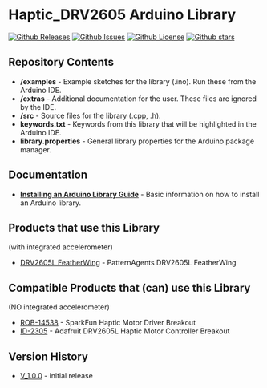 # Haptic_DRV2605 Arduino Library

[![Github Releases](https://img.shields.io/github/release/patternagents/Haptic_DRV2605.svg)](https://github.com/patternagents/Haptic_DRV2605/releases)
[![Github Issues](https://img.shields.io/github/issues/patternagents/Haptic_DRV2605.svg)](https://github.com/patternagents/Haptic_DRV2605/issues)
[![Github License](https://img.shields.io/badge/License-GNU3-green.svg)](https://github.com/patternagents/Haptic_DRV2605/)
[![Github stars](https://img.shields.io/github/stars/patternagents/Haptic_DRV2605.svg)](https://github.com/patternagents/Haptic_DRV2605/)

## Repository Contents

* **/examples** - Example sketches for the library (.ino). Run these from the Arduino IDE. 
* **/extras** - Additional documentation for the user. These files are ignored by the IDE. 
* **/src** - Source files for the library (.cpp, .h).
* **keywords.txt** - Keywords from this library that will be highlighted in the Arduino IDE. 
* **library.properties** - General library properties for the Arduino package manager. 

## Documentation

* **[Installing an Arduino Library Guide](https://learn.sparkfun.com/tutorials/installing-an-arduino-library)** - Basic information on how to install an Arduino library.

## Products that use this Library 

(with integrated accelerometer)
* [DRV2605L FeatherWing](https://github.com/PatternAgents/Agent-DRV2605-FeatherWing) - PatternAgents DRV2605L FeatherWing

## Compatible Products that (can) use this Library 

(NO integrated accelerometer)
* [ROB-14538](https://www.sparkfun.com/products/14538) - SparkFun Haptic Motor Driver Breakout
* [ID-2305](https://www.adafruit.com/product/2305) - Adafruit DRV2605L Haptic Motor Controller Breakout

## Version History

* [V_1.0.0](https://github.com/patternagents/Haptic_DRV2605L/) - initial release

